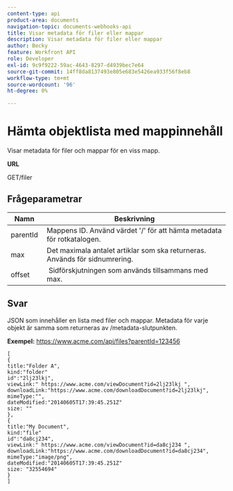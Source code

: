 ```yaml
---
content-type: api
product-area: documents
navigation-topic: documents-webhooks-api
title: Visar metadata för filer eller mappar
description: Visar metadata för filer eller mappar
author: Becky
feature: Workfront API
role: Developer
exl-id: 9c9f9222-59ac-4643-8297-d4939bec7e64
source-git-commit: 14ff8da8137493e805e683e5426ea933f56f8eb8
workflow-type: tm+mt
source-wordcount: '96'
ht-degree: 0%

---
```



# Hämta objektlista med mappinnehåll

Visar metadata för filer och mappar för en viss mapp.

**URL**

GET/filer

## Frågeparametrar

| Namn  | Beskrivning |
|---|---|
| parentId  | Mappens ID. Använd värdet &#39;/&#39; för att hämta metadata för rotkatalogen. |
| max  | Det maximala antalet artiklar som ska returneras. Används för sidnumrering. |
| offset  |  Sidförskjutningen som används tillsammans med max. |


## Svar

JSON som innehåller en lista med filer och mappar. Metadata för varje objekt är samma som returneras av /metadata-slutpunkten.

**Exempel:** https://www.acme.com/api/files?parentId=123456

```
[ 
{
title:"Folder A",
kind:"folder"
id":"2lj23lkj",
viewLink:" https://www.acme.com/viewDocument?id=2lj23lkj ",
downloadLink:"https://www.acme.com/downloadDocument?id=2lj23lkj",
mimeType:"",
dateModified:"2014­06­05T17:39:45.251Z"
size: ""
},
{
title:"My Document",
kind:"file"
id":"da8cj234",
viewLink:" https://www.acme.com/viewDocument?id=da8cj234 ",
downloadLink:"https://www.acme.com/downloadDocument?id=da8cj234",
mimeType:"image/png",
dateModified:"2014­06­05T17:39:45.251Z"
size: "32554694"
}
]
```
